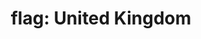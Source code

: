 ---
layout: flags
title: "flag: United Kingdom"
emoji: flag_united_kingdom
permalink: 🇬🇧.html
image: assets/img/3moji/flag_united_kingdom.png
---